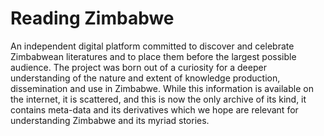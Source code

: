 # Reading Zimbabwe

An independent digital platform committed to discover and celebrate Zimbabwean literatures and to place them before the largest possible audience. The project was born out of a curiosity for a deeper understanding of the nature and extent of knowledge production, dissemination and use in Zimbabwe. While this information is available on the internet, it is scattered, and this is now the only archive of its kind, it contains meta-data and its derivatives which we hope are relevant for understanding Zimbabwe and its myriad stories.